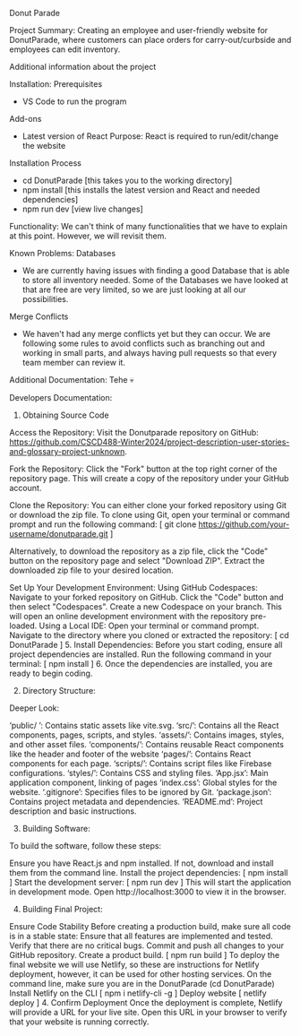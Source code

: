 Donut Parade

Project Summary: 
  Creating an employee and user-friendly website for DonutParade, where customers can place orders for carry-out/curbside and employees can edit inventory.

  Additional information about the project
    
Installation:
  Prerequisites
  - VS Code to run the program

  Add-ons
  - Latest version of React
    Purpose: React is required to run/edit/change the website

  Installation Process
  - cd DonutParade [this takes you to the working directory]
  - npm install [this installs the latest version and React and needed dependencies]
  - npm run dev [view live changes]

Functionality:
  We can't think of many functionalities that we have to explain at this point. However, we will revisit them.

Known Problems:
  Databases
  - We are currently having issues with finding a good Database that is able to store all inventory needed. Some of the Databases we have looked at that are free are very limited, so we are just looking at all our possibilities.

  Merge Conflicts
  - We haven't had any merge conflicts yet but they can occur. We are following some rules to avoid conflicts such as branching out and working in small parts, and always having pull requests so that every team member can review it.

Additional Documentation:
  Tehe 💀

Developers Documentation:

1. Obtaining Source Code

Access the Repository:
Visit the Donutparade repository on GitHub: https://github.com/CSCD488-Winter2024/project-description-user-stories-and-glossary-project-unknown.

Fork the Repository:
Click the "Fork" button at the top right corner of the repository page. This will create a copy of the repository under your GitHub account.

Clone the Repository:
You can either clone your forked repository using Git or download the zip file. To clone using Git, open your terminal or command prompt and run the following command:
[ git clone https://github.com/your-username/donutparade.git ]

Alternatively, to download the repository as a zip file, click the "Code" button on the repository page and select "Download ZIP". Extract the downloaded zip file to your desired location.

Set Up Your Development Environment:
Using GitHub Codespaces:
Navigate to your forked repository on GitHub.
Click the "Code" button and then select "Codespaces".
Create a new Codespace on your branch. This will open an online development environment with the repository pre-loaded.
Using a Local IDE:
Open your terminal or command prompt.
Navigate to the directory where you cloned or extracted the repository:
[ cd DonutParade ]
       5. Install Dependencies:
Before you start coding, ensure all project dependencies are installed. Run the following command in your terminal:
[ npm install ]
       6. Once the dependencies are installed, you are ready to begin coding. 



2. Directory Structure:


Deeper Look:

‘public/ ’: Contains static assets like vite.svg.
‘src/’: Contains all the React components, pages, scripts, and styles.
‘assets/’: Contains images, styles, and other asset files.
‘components/’: Contains reusable React components like the header and footer of the website
‘pages/’: Contains React components for each page.
‘scripts/’: Contains script files like Firebase configurations.
‘styles/’: Contains CSS and styling files.
‘App.jsx’: Main application component, linking of pages
‘index.css’: Global styles for the website.
‘.gitignore’: Specifies files to be ignored by Git.
‘package.json’: Contains project metadata and dependencies.
‘README.md’: Project description and basic instructions.

3. Building Software:

To build the software, follow these steps:

Ensure you have React.js and npm installed. If not, download and install them from the command line.
Install the project dependencies:
	[ npm install ]
Start the development server: 
[ npm run dev ] 
This will start the application in development mode. Open http://localhost:3000 to view it in the browser.

4. Building Final Project:

Ensure Code Stability
Before creating a production build, make sure all code is in a stable state:
Ensure that all features are implemented and tested.
Verify that there are no critical bugs.
Commit and push all changes to your GitHub repository.
Create a product build.
[ npm run build ]
To deploy the final website we will use Netlify, so these are instructions for Netlify deployment, however, it can be used for other hosting services.
On the command line, make sure you are in the DonutParade (cd DonutParade)
Install Netlify on the CLI
[ npm i netlify-cli -g ]
Deploy website
[ netlify deploy ]
       4. Confirm Deployment
           Once the deployment is complete, Netlify will provide a URL for your live site. Open this     URL in your browser to verify that your website is running correctly.

